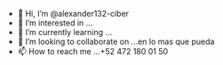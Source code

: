 - 👋 Hi, I’m @alexander132-ciber
- 👀 I’m interested in ...
- 🌱 I’m currently learning ...
- 💞️ I’m looking to collaborate on ...en lo mas que pueda 
- 📫 How to reach me ...+52 472 180 01 50

<!---
alexander132-ciber/alexander132-ciber is a ✨ special ✨ repository because its `README.md` (this file) appears on your GitHub profile.
You can click the Preview link to take a look at your changes.
--->
